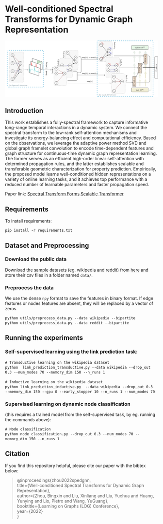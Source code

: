 # Well-conditioned Spectral Transforms for Dynamic Graph Representation
<!-- [[arXiv](https://arxiv.org/abs/2111.07602)]  -->


![](figures/fig1.png)	




## Introduction

This work establishes a fully-spectral framework to capture informative long-range temporal interactions in a dynamic system. We connect the spectral transform to the low-rank self-attention mechanisms and investigate its energy-balancing effect and computational efficiency. Based on the observations, we leverage the adaptive power method SVD and global graph framelet convolution to encode time-dependent features and graph structure for continuous-time dynamic graph representation learning. The former serves as an efficient high-order linear self-attention with determined propagation rules, and the latter establishes scalable and transferable geometric characterization for property prediction. Empirically, the proposed model learns well-conditioned hidden representations on a variety of online learning tasks, and it achieves top performance with a reduced number of learnable parameters and faster propagation speed.


Paper link: [Spectral Transform Forms Scalable Transformer](https://proceedings.mlr.press/v198/zhou22a.html)



## Requirements

To install requirements:

```
pip install -r requirements.txt
```
## Dataset and Preprocessing

### Download the public data
Download the sample datasets (eg. wikipedia and reddit) from
[here](http://snap.stanford.edu/jodie/) and store their csv files in a folder named
```data/```.

### Preprocess the data
We use the dense `npy` format to save the features in binary format. If edge features or nodes 
features are absent, they will be replaced by a vector of zeros. 
```{bash}
python utils/preprocess_data.py --data wikipedia --bipartite
python utils/preprocess_data.py --data reddit --bipartite
```



## Running the experiments


### Self-supervised learning using the link prediction task:
```{bash}
# Transductive learning on the wikipedia dataset
python  link_prediction_transductive.py --data wikipedia --drop_out 0.3 --num_modes 70 --memory_dim 150 --n_runs 1 

# Inductive learning on the wikipedia dataset
python link_prediction_inductive.py  --data wikipedia --drop_out 0.3  --memory_dim 150 --gpu 0 --early_stopper 10 --n_runs 1 --num_modes 70 
```

### Supervised learning on dynamic node classification 
(this requires a trained model from the self-supervised task, by eg. running the commands above):
```{bash}
# Node classification
python node_classification.py --drop_out 0.3 --num_modes 70 --memory_dim 150 --n_runs 1 

```


## Citation
If you find this repository helpful, please cite our paper with the bibtex below:

> @inproceedings{zhou2022spedgnn,  
    title={Well-conditioned Spectral Transforms for Dynamic Graph Representation},  
    author={Zhou, Bingxin and Liu, Xinliang and Liu, Yuehua and Huang, Yunying and Lio, Pietro and Wang, YuGuang},  
    booktitle={Learning on Graphs (LOG) Conference},  
    year={2022}  
}

